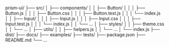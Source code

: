 prism-ui/
  ├── src/
  │   ├── components/
  │   │   ├── Button/
  │   │   │   ├── Button.js
  │   │   │   ├── Button.css
  │   │   │   ├── Button.test.js
  │   │   │   └── index.js
  │   │   ├── Input/
  │   │   │   ├── Input.js
  │   │   │   ├── Input.css
  │   │   │   ├── Input.test.js
  │   │   │   └── index.js
  │   │   └── ...
  │   ├── styles/
  │   │   ├── theme.css
  │   │   └── ...
  │   ├── utils/
  │   │   ├── helpers.js
  │   │   └── ...
  │   └── index.js
  ├── dist/
  ├── docs/
  ├── examples/
  ├── tests/
  ├── package.json
  ├── README.md
  └── ...
